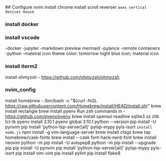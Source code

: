 ## Configure nvim
install chrome
install scroll reverser
`axes vertical 
devices mouse`
### install docker 
### install vscode
-docker
-jupyter
-markdown preview mermaid
-pylance
-remote containers
-python
-mateiral icon theme
color: tomorrow night blue
icon; material icon

### install iterm2
install ohmyzsh - https://github.com/ohmyzsh/ohmyzsh
### nvim_config
install homebrew - /bin/bash -c "$(curl -fsSL https://raw.githubusercontent.com/Homebrew/install/HEAD/install.sh)"
brew install rectangle
brew install pyenv
Run zsh commands in - https://github.com/pyenv/pyenv
brew install openssl readline sqlite3 xz zlib tcl-tk
pyenv install 3.10.1
pyenv global 3.10.1 
python --version
pip install -U pynvim
pip install 'python-lsp-server[all]' pylsp-mypy pyls-isort
`install node.js`
npm install -g vim-language-server
brew install ctags
brew tap homebrew/cask-fonts
brew install --cask font-hack-nerd-font
brew install neovim
python -m pip install -U autopep8
python -m pip install --upgrade pip
pip install -U pynvim
pip install 'python-lsp-server[all]' pylsp-mypy pyls-isort
pip install vim-vint
pip install pylint
pip install flake8
